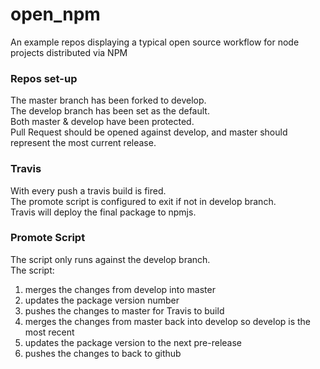 # open_npm

An example repos displaying a typical open source workflow for node projects distributed via NPM


### Repos set-up
The master branch has been forked to develop.  
The develop branch has been set as the default.  
Both master & develop have been protected.  
Pull Request should be opened against develop, and master should represent the most current release.


### Travis
With every push a travis build is fired.  
The promote script is configured to exit if not in develop branch.  
Travis will deploy the final package to npmjs.  


### Promote Script
The script only runs against the develop branch.  
The script:
  1. merges the changes from develop into master
  2. updates the package version number
  3. pushes the changes to master for Travis to build
  4. merges the changes from master back into develop so develop is the most recent
  5. updates the package version to the next pre-release
  6. pushes the changes to back to github 